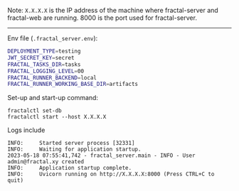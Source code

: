 Note: `X.X.X.X` is the IP address of the machine where fractal-server and fractal-web are running. 8000 is the port used for fractal-server.

---

Env file (`.fractal_server.env`):
```bash
DEPLOYMENT_TYPE=testing
JWT_SECRET_KEY=secret
FRACTAL_TASKS_DIR=tasks
FRACTAL_LOGGING_LEVEL=00
FRACTAL_RUNNER_BACKEND=local
FRACTAL_RUNNER_WORKING_BASE_DIR=artifacts
```

Set-up and start-up command:
```
fractalctl set-db
fractalctl start --host X.X.X.X
```

Logs include
```
INFO:     Started server process [32331]
INFO:     Waiting for application startup.
2023-05-18 07:55:41,742 - fractal_server.main - INFO - User admin@fractal.xy created
INFO:     Application startup complete.
INFO:     Uvicorn running on http://X.X.X.X:8000 (Press CTRL+C to quit)
```
